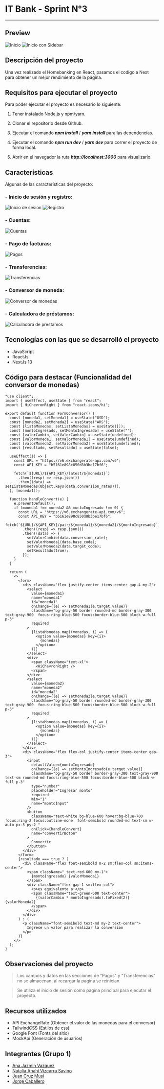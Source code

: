# IT Bank - Sprint N°3
---

## Preview
   ![Inicio](./app/assets/images/readme/home.png) ![Inicio con Sidebar](./app/assets/images/readme/sidebar.png)

## Descripción del proyecto

Una vez realizado el Homebanking en React, pasamos el codigo a Next para obtener un mejor rendimiento de la pagina.

## Requisitos para ejecutar el proyecto

  Para poder ejecutar el proyecto es necesario lo siguiente:

  1. Tener instalado Node.js y npm/yarn.

  2. Clonar el repositorio desde Github.
  
  3. Ejecutar el comando ***npm install*** / ***yarn install*** para las dependencias.

  4. Ejecutar el comando ***npm run dev*** / ***yarn dev*** para correr el proyecto de forma local.

  5. Abrir en el navegador la ruta ***http://localhost:3000*** para visualizarlo.

## Características

Algunas de las características del proyecto:

### - Inicio de sesión y registro:
   ![Inicio de sesion](./app/assets/images/readme/inicio_sesion.png) 
   ![Registro](./app/assets/images/readme/registro.png)

### - Cuentas:
   ![Cuentas](./app/assets/images/readme/cuentas.png)   

###  - Pago de facturas:
   ![Pagos](./app/assets/images/readme/pagos.png)
   
###  - Transferencias:
   ![Transferencias](./app/assets/images/readme/transferencias.png)

###   - Conversor de moneda:
   ![Conversor de monedas](./app/assets/images/readme/conversor_moneda.png)

###  - Calculadora de préstamos:
  ![Calculadora de prestamos](./app/assets/images/readme/simulador_prestamos.png)  


## Tecnologías con las que se desarrolló el proyecto  

*  JavaScript
*  ReactJs
*  NextJs 13

## Código para destacar (Funcionalidad del conversor de monedas)

```
"use client";
import { useEffect, useState } from "react";
import { HiChevronRight } from "react-icons/hi";

export default function FormConversor() {
  const [moneda1, setMoneda1] = useState("USD");
  const [moneda2, setMoneda2] = useState("ARS");
  const [listaMonedas, setListaMonedas] = useState([]);
  const [montoIngresado, setMontoIngresado] = useState("");
  const [valorCambio, setValorCambio] = useState(undefined);
  const [valorMoneda1, setValorMoneda1] = useState(undefined);
  const [valorMoneda2, setValorMoneda2] = useState(undefined);
  const [resultado, setResultado] = useState(false);

  useEffect(() => {
    const URL = "https://v6.exchangerate-api.com/v6";
    const API_KEY = "b5161e898c850d8b3be17bf6";

    fetch(`${URL}/${API_KEY}/latest/${moneda1}`)
      .then((resp) => resp.json())
      .then((data) => setListaMonedas(Object.keys(data.conversion_rates)));
  }, [moneda1]);

  function handleConvert(e) {
    e.preventDefault();
    if (moneda1 !== moneda2 && montoIngresado !== 0) {
      const URL = "https://v6.exchangerate-api.com/v6";
      const API_KEY = "b5161e898c850d8b3be17bf6";
      fetch(`${URL}/${API_KEY}/pair/${moneda1}/${moneda2}/${montoIngresado}`)
        .then((resp) => resp.json())
        .then((data) => {
          setValorCambio(data.conversion_rate);
          setValorMoneda1(data.base_code);
          setValorMoneda2(data.target_code);
          setResultado(true);
        });
    }
  }

  return (
    <>
      <form>
        <div className="flex justify-center items-center gap-4 my-2">
          <select
            value={moneda1}
            name="moneda1"
            id="moneda1"
            onChange={(e) => setMoneda1(e.target.value)}
            className="bg-gray-50 border rounded-md border-gray-300 text-gray-900  focus:ring-blue-500 focus:border-blue-500 block w-full p-3"
            required
          >
            {listaMonedas.map((monedas, i) => (
              <option value={monedas} key={i}>
                {monedas}
              </option>
            ))}
          </select>
          <div>
            <span className="text-xl">
              <HiChevronRight />
            </span>
          </div>
          <select
            value={moneda2}
            name="moneda2"
            id="moneda2"
            onChange={(e) => setMoneda2(e.target.value)}
            className="bg-gray-50 border rounded-md border-gray-300 text-gray-900  focus:ring-blue-500 focus:border-blue-500 block w-full p-3"
            required
          >
            {listaMonedas.map((monedas, i) => (
              <option value={monedas} key={i}>
                {monedas}
              </option>
            ))}
          </select>
        </div>
        <div className="flex flex-col justify-center items-center gap-3">
          <input
            defaultValue={montoIngresado}
            onChange={(e) => setMontoIngresado(e.target.value)}
            className="bg-gray-50 border border-gray-300 text-gray-900 text-sm rounded-md focus:ring-blue-500 focus:border-blue-500 block w-full p-3"
            type="number"
            placeholder="Ingresar monto"
            required
            min="1"
            name="montoInput"
          />
          <button
            className="text-white bg-blue-600 hover:bg-blue-700 focus:ring-2 focus:outline-none  font-semibold rounded-md text-sm w-auto px-5 py-2 "
            onClick={handleConvert}
            name="convertirBoton"
          >
            Convertir
          </button>
        </div>
      </form>
      {resultado === true ? (
        <div className="flex font-semibold m-2 sm:flex-col sm:items-center">
          <span className=" text-red-600 mx-1">
            {montoIngresado} {valorMoneda1}
          </span>
          <div className="flex gap-1 sm:flex-col">
            <p>es equivalente a:</p>
            <span className="text-green-600 text-center">
              {(valorCambio * montoIngresado).toFixed(2)} {valorMoneda2}
            </span>
          </div>
        </div>
      ) : (
        <p className="font-semibold text-md my-2 text-center">
          Ingrese un valor para realizar la conversión
        </p>
      )}
    </>
  );
}

```
## Observaciones del proyecto

> Los campos y datos en las secciones de "Pagos" y "Transferencias" no se almacenan, al recargar la pagina se reinician.

> Se utiliza el inicio de sesión como pagina principal para ejecutar el proyecto.


## Recursos utilizados

* API ExchangeRate (Obtener el valor de las monedas para el conversor)
* TailwindCSS (Estilos de css)
* Google Font (Fonts del sitio)
* MockApi (Generación de usuarios)

## Integrantes (Grupo 1)

* [Ana Jazmin Vazquez](https://github.com/AJVazquez27)
* [Natalia Anahí Vizcarra Savino](https://github.com/NeitRoot)
* [Juan Cruz Musi](https://github.com/JuanMusi)
* [Jorge Caballero](https://github.com/jorgecaballer0)